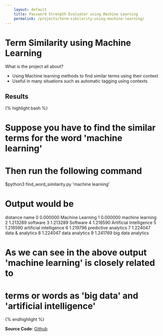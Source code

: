 ```yaml
---
    layout: default
    title: Password Strength Evaluator using Machine Learning
    permalink: /projects/term-similarity-using-machine-learning/
---
```


# Term Similarity using Machine Learning
What is the project all about?

- Using Machine learning methods to find similar terms using their context
- Useful in many situations such as automatic tagging using contexts

## Results

{% highlight bash %}

# Suppose you have to find the similar terms for the word 'machine learning'
# Then run the following command
$python3 find_word_similarity.py 'machine learning'

# Output would be

   distance                     name
0  0.000000         Machine Learning
1  0.000000         machine learning
2  1.213289                 software
3  1.213289                 Software
4  1.216590  Artificial Intelligence
5  1.216590  artificial intelligence
6  1.219796     predictive analytics
7  1.224047         data & analytics
8  1.224047           data analytics
9  1.241769       big data analytics

# As we can see in the above output 'machine learning' is closely related to
# terms or words as 'big data' and 'artificial intelligence'

{% endhighlight %}

**Source Code**: [Github](https://github.com/OmkarPathak/Term-Similarity-using-Machine-Learning)